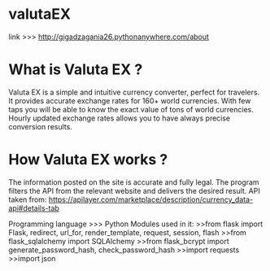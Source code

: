 # valutaEX

link >>> http://gigadzagania26.pythonanywhere.com/about

# What is Valuta EX ?  
  Valuta EX is a simple and intuitive currency converter, perfect for travelers. It provides accurate exchange
  rates for 160+ world currencies. With few taps you will be able to know the exact value of tons of world
  currencies. Hourly updated exchange rates allows you to have always precise conversion results.

# How Valuta EX works ?
  The information posted on the site is accurate and fully legal. The program filters the API from the relevant
  website and delivers the desired result.    API taken from:  https://apilayer.com/marketplace/description/currency_data-api#details-tab

Programming language >>> Python
  Modules used in it:
    >>from flask import Flask, redirect, url_for, render_template, request, session, flash
    >>from flask_sqlalchemy import SQLAlchemy
    >>from flask_bcrypt import generate_password_hash, check_password_hash
    >>import requests
    >>import json

